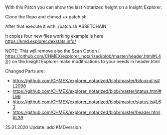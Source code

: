 
With this Patch you can show the last Notarized height on a Insight Explorer.

Clone the Repo and chmod +x patch.sh

After that execute it with ./patch.sh  ASSETCHAIN

It copies four new files working example is here https://kmd.explorer.dexstats.info/

NOTE: This will remove also the Scan Option ( https://github.com/CHMEX/explorer_notarized/blob/master/header.html#L43 ) on the Insight Explorer make modifications to your needs in header.html

Changed Parts are:  
- https://github.com/CHMEX/explorer_notarized/blob/master/bitcoind.js#L2098
- https://github.com/CHMEX/explorer_notarized/blob/master/status.html#L96
- https://github.com/CHMEX/explorer_notarized/blob/master/status.js#L63
- https://github.com/CHMEX/explorer_notarized/blob/master/header.html#L39

25.01.2020
Update: add KMDversion

